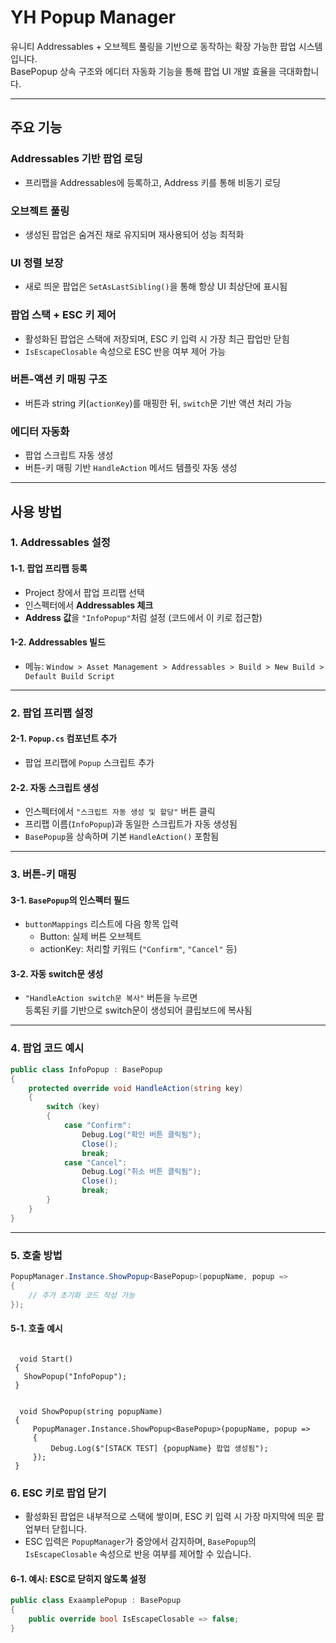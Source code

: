 # YH Popup Manager

유니티 Addressables + 오브젝트 풀링을 기반으로 동작하는 확장 가능한 팝업 시스템입니다.  
BasePopup 상속 구조와 에디터 자동화 기능을 통해 팝업 UI 개발 효율을 극대화합니다.

---

## 주요 기능

### Addressables 기반 팝업 로딩
- 프리팹을 Addressables에 등록하고, Address 키를 통해 비동기 로딩

### 오브젝트 풀링
- 생성된 팝업은 숨겨진 채로 유지되며 재사용되어 성능 최적화

### UI 정렬 보장
- 새로 띄운 팝업은 `SetAsLastSibling()`을 통해 항상 UI 최상단에 표시됨

### 팝업 스택 + ESC 키 제어
- 활성화된 팝업은 스택에 저장되며, ESC 키 입력 시 가장 최근 팝업만 닫힘
- `IsEscapeClosable` 속성으로 ESC 반응 여부 제어 가능

### 버튼-액션 키 매핑 구조
- 버튼과 string 키(`actionKey`)를 매핑한 뒤, `switch`문 기반 액션 처리 가능

### 에디터 자동화
- 팝업 스크립트 자동 생성
- 버튼-키 매핑 기반 `HandleAction` 메서드 템플릿 자동 생성

---

## 사용 방법

### 1. Addressables 설정

#### 1-1. 팝업 프리팹 등록
- Project 창에서 팝업 프리팹 선택
- 인스펙터에서 **Addressables 체크**
- **Address 값**을 `"InfoPopup"`처럼 설정 (코드에서 이 키로 접근함)

#### 1-2. Addressables 빌드
- 메뉴: `Window > Asset Management > Addressables > Build > New Build > Default Build Script`

---

### 2. 팝업 프리팹 설정

#### 2-1. `Popup.cs` 컴포넌트 추가
- 팝업 프리팹에 `Popup` 스크립트 추가

#### 2-2. 자동 스크립트 생성
- 인스펙터에서 `"스크립트 자동 생성 및 할당"` 버튼 클릭
- 프리팹 이름(`InfoPopup`)과 동일한 스크립트가 자동 생성됨
- `BasePopup`을 상속하며 기본 `HandleAction()` 포함됨

---

### 3. 버튼-키 매핑

#### 3-1. `BasePopup`의 인스펙터 필드
- `buttonMappings` 리스트에 다음 항목 입력
  - Button: 실제 버튼 오브젝트
  - actionKey: 처리할 키워드 (`"Confirm"`, `"Cancel"` 등)

#### 3-2. 자동 switch문 생성
- `"HandleAction switch문 복사"` 버튼을 누르면  
  등록된 키를 기반으로 switch문이 생성되어 클립보드에 복사됨

---

### 4. 팝업 코드 예시

```csharp
public class InfoPopup : BasePopup
{
    protected override void HandleAction(string key)
    {
        switch (key)
        {
            case "Confirm":
                Debug.Log("확인 버튼 클릭됨");
                Close();
                break;
            case "Cancel":
                Debug.Log("취소 버튼 클릭됨");
                Close();
                break;
        }
    }
}
```
---

### 5. 호출 방법

```csharp
PopupManager.Instance.ShowPopup<BasePopup>(popupName, popup =>
{
    // 추가 초기화 코드 작성 가능
});

```
#### 5-1. 호출 예시

```charp

  void Start()
 {
   ShowPopup("InfoPopup");
 }


  void ShowPopup(string popupName)
 {
     PopupManager.Instance.ShowPopup<BasePopup>(popupName, popup =>
     {
         Debug.Log($"[STACK TEST] {popupName} 팝업 생성됨");
     });
 }
```

### 6. ESC 키로 팝업 닫기

- 활성화된 팝업은 내부적으로 스택에 쌓이며, ESC 키 입력 시 가장 마지막에 띄운 팝업부터 닫힙니다.
- ESC 입력은 `PopupManager`가 중앙에서 감지하며, `BasePopup`의 `IsEscapeClosable` 속성으로 반응 여부를 제어할 수 있습니다.

#### 6-1. 예시: ESC로 닫히지 않도록 설정

```csharp
public class ExaamplePopup : BasePopup
{
    public override bool IsEscapeClosable => false;
}
```
